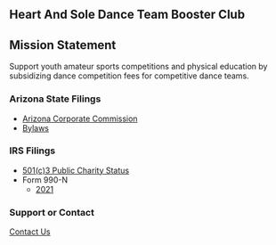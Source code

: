 ## Heart And Sole Dance Team Booster Club

## Mission Statement
Support youth amateur sports competitions and physical education by subsidizing dance competition fees for competitive dance teams.

### Arizona State Filings

- [Arizona Corporate Commission](https://ecorp.azcc.gov/PublicBusinessSearch/PublicBusinessInfo?entityNumber=23265115)
- [Bylaws](static/bylaws.pdf)

### IRS Filings

- [501(c)3 Public Charity Status](static/non-profit-status.pdf)
- Form 990-N
	- [2021](static/2021-990-N.pdf)

### Support or Contact

[Contact Us](mailto:team@hnsbooster.org)

